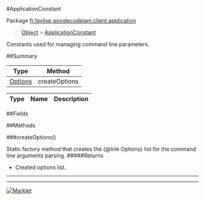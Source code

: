 #ApplicationConstant

Package [fr.faylixe.googlecodejam.client.application](README.md)<br>
> [Object](../../../../ava/lang/Object.md) > [ApplicationConstant](ApplicationConstant.md)

<p>Constants used for managing command
 line parameters.</p>

##Summary

Type | Method
 --- | --- 
[Options](../../../../rg/apache/commons/cli/Options.md) | createOptions

Type | Name | Description
 --- | --- | --- 


##Fields


##Methods

###createOptions()


Static factory method that creates the {@link Options} list
 for the command line arguments parsing.
#####Returns


* Created options list.

---
---
[![Marklet](https://img.shields.io/badge/Generated%20by-Marklet-green.svg)](https://github.com/Faylixe/marklet)